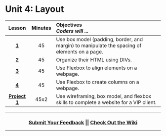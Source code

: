 # Unit 4: Layout






|Lesson|Minutes|Objectives <br> *Coders will ...*|
|:-------:|:-------:|:-------|
|[**1**](https://docs.google.com/presentation/d/1Shq5aEZuO6h84hl3vCLVhakKWuqw_P4JQfM9-6cbUPw/edit)|45| Use box model (padding, border, and margin) to manipulate the spacing of elements on a page.|
|[**2**](https://docs.google.com/presentation/d/1CZIqQUrr-882DNND-iTzsxyMCf_su6p_fmzlrnaEpIY/edit)|45| Organize their HTML using DIVs.|[Flexbox Playground](https://codepen.io/osublake/full/dMLQJr?utm_source=frontendfocus&utm_medium=email)|
|[**3**](https://docs.google.com/presentation/d/12jVwApEuXnR1u0t2NT4QGW4Dz4RugV7SdutoORjEFcI/edit)|45| Use Flexbox to align elements on a webpage.|
|[**4**](https://docs.google.com/presentation/d/1lP15PNBHGwT3FvHq1vClwpTpm5mI1lQyM_q0tIJHKcA/edit)|45| Use Flexbox to create columns on a webpage.|[Flexbox Defense](http://www.flexboxdefense.com/)|
|[**Project 1**](https://docs.google.com/presentation/d/1q10HrM8V7Ryo5ALF8GEtpS8MF-5Y2kxWbJUL5suaTwg/edit)|45x2| Use wireframing, box model, and flexbox skills to complete a website for a VIP client.|



----
<h3 align="center"><a href="https://docs.google.com/forms/d/e/1FAIpQLSeLpI-m6UKvIxk97F8R1iidFRaYXJ3dfcUuIjx2Pz0WMfO1SA/viewform">Submit Your Feedback</a> || <a href="https://github.com/ScriptEdcurriculum/curriculum18-19/wiki">Check Out the Wiki</a> </h3>

----


